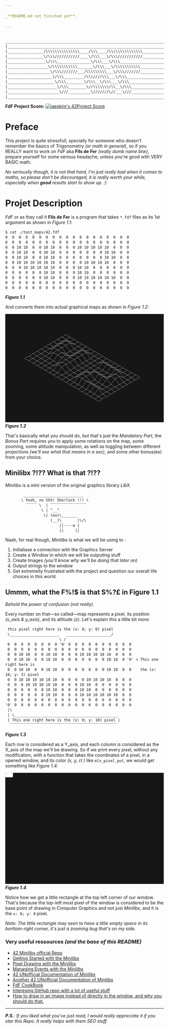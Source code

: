 ```yaml
---

_**README.md not finished yet**_

---
```


```text
 ______________________________________________________________________________
|______________________________________________________________________________|
|________________/\\\\\\\\\\\\\\\____/\\\____/\\\\\\\\\\\\\\\__________________|
|________________\/\\\///////////____\/\\\___\/\\\///////////__________________|
|_________________\/\\\_______________\/\\\___\/\\\____________________________|
|__________________\/\\\\\\\\\\\_______\/\\\___\/\\\\\\\\\\\___________________|
|___________________\/\\\///////___/\\\\\\\\\___\/\\\///////___________________|
|____________________\/\\\_________/\\\////\\\___\/\\\_________________________|
|_____________________\/\\\________\/\\\__\/\\\___\/\\\________________________|
|______________________\/\\\________\//\\\\\\\/\\__\/\\\_______________________|
|_______________________\///__________\///////\//___\///_________________:)____|
|______________________________________________________________________________|
```

**FdF Project Score:** [![jaeskim's 42Project Score](https://badge42.herokuapp.com/api/project/mnaimi/FdF)](https://github.com/JaeSeoKim/badge42)
<br />

# Preface

This project is quite stressfull, specially for someone who doesn't remember the basics of Trigonometry _(or math in general)_, so if you REALLY want to work on _FdF_ aka **Fils de Fer** _(really dumb name btw)_, prepare yourself for some serious headache, unless you're good with VERY BASIC math.

_No seriouslly though, it is not that hard, I'm just really bad when it comes to maths, so please don't be discouraged, it is really worth your while, especially when **good** results start to show up._ :)

# Projet Description

_FdF_ or as they call it **Fils de Fer** is a program that takes `*.fdf` files as its 1st argument as shown in _Figure 1.1_:

```text
$ cat ./test_maps/42.fdf
0  0  0  0  0  0  0  0  0  0  0  0  0  0  0  0  0  0  0
0  0  0  0  0  0  0  0  0  0  0  0  0  0  0  0  0  0  0
0  0 10 10  0  0 10 10  0  0  0 10 10 10 10 10  0  0  0
0  0 10 10  0  0 10 10  0  0  0  0  0  0  0 10 10  0  0
0  0 10 10  0  0 10 10  0  0  0  0  0  0  0 10 10  0  0
0  0 10 10 10 10 10 10  0  0  0  0 10 10 10 10  0  0  0
0  0  0 10 10 10 10 10  0  0  0 10 10  0  0  0  0  0  0
0  0  0  0  0  0 10 10  0  0  0 10 10  0  0  0  0  0  0
0  0  0  0  0  0 10 10  0  0  0 10 10 10 10 10 10  0  0
0  0  0  0  0  0  0  0  0  0  0  0  0  0  0  0  0  0  0
0  0  0  0  0  0  0  0  0  0  0  0  0  0  0  0  0  0  0
```
_**Figure 1.1**_

And converts them into actual graphical maps as shown in _Figure 1.2_:

![Figure 1.2](./assets/figure_1_2.png)
_**Figure 1.2**_
<br />

That's basically what you should do, but that's just the _Mandatory Part_, the _Bonus Part_ requires you to apply some rotations on the map, some zooming, some altitude manipulation, as well as toggling between different projections _(we'll see what that means in a sec)_, and some other bonus(es) from your choice.

## Minilibx ?!?? What is that ?!??

_Minilibx_ is a _mini_ version of the original graphics library _LibX_.

```text
        ___________________________
       \ Yeah, no Sh%! Sherlock !!! \
         ‾‾‾‾‾ \  | ‾‾‾‾‾‾‾‾‾‾‾‾‾‾‾‾
                \ | ^__^ 
                 \| (oo)\_______
                    (__)\       )\/\
                        ||----w |
                        ||     ||
```

Naah, for real though, _Minilibx_ is what we will be using to :

1. Initialiase a connection with the Graphics Server
2. Create a Window in which we will be outputing stuff
3. Create Images _(you'll know why we'll be doing that later on)_
4. Output strings to the window
5. Get extremelly frustrated with the project and question our overall life choices in this world.

## Ummm, what the F%!$ is that S%?£ in Figure 1.1

_Behold the power of confusion (not really)._

Every number on that—so called—map represents a pixel, its position _(x_axis & y_axis)_, and its altitude _(z)_. Let's explain this a little bit more:

```text
 this pixel right here is the (x: 8; y: 0) pixel
 \______________________   ____________________/
                        \ /
 0  0  0  0  0  0  0  0 '0' 0  0  0  0  0  0  0  0  0  0
 0  0  0  0  0  0  0  0  0  0  0  0  0  0  0  0  0  0  0
 0  0 10 10  0  0 10 10  0  0  0 10 10 10 10 10  0  0  0
 0  0 10 10  0  0 10 10  0  0  0  0  0  0  0 10 10  0 '0' < This one right here is 
 0  0 10 10  0  0 10 10  0  0  0  0  0  0  0 10 10  0  0    the (x: 18; y: 3) pixel
 0  0 10 10 10 10 10 10  0  0  0  0 10 10 10 10  0  0  0
 0  0  0 10 10 10 10 10  0  0  0 10 10  0  0  0  0  0  0
 0  0  0  0  0  0 10 10  0  0  0 10 10  0  0  0  0  0  0
 0  0  0  0  0  0 10 10  0  0  0 10 10 10 10 10 10  0  0
 0  0  0  0  0  0  0  0  0  0  0  0  0  0  0  0  0  0  0
'0' 0  0  0  0  0  0  0  0  0  0  0  0  0  0  0  0  0  0
 |\
 | \______________________________________________
 | This one right here is the (x: 0; y: 10) pixel |
  ‾‾‾‾‾‾‾‾‾‾‾‾‾‾‾‾‾‾‾‾‾‾‾‾‾‾‾‾‾‾‾‾‾‾‾‾‾‾‾‾‾‾‾‾‾‾‾‾
```

_**Figure 1.3**_
<br />

Each row is considered as a Y_axis, and each column is considered as the X_axis of the map we'll be drawing.
So if we print every pixel, without any modification, with a function that takes the coordinates of a pixel, in a opened window, and its color _(x, y, cl )_ like `mlx_pixel_put`, we would get something like _Figure 1.4_:

![Figure 1.4](./assets/figure_1_3.png)
_**Figure 1.4**_
<br />

Notice how we get a little rectangle at the top left corner of our window. That's because the top-left most pixel of the window is considered to be the base point of drawing in Computer Graphics and not just _Minilibx_, and it is the `x: 0; y: 0` pixel.

_Note: The little rectangle may seen to have a little empty space in its borttom-right corner, it's just a zooming bug that's on my side._

### Very useful ressources _(and the base of this README)_

- [42 Minilibx official Repo](https://github.com/42Paris/minilibx-linux)
- [Getting Started with the Minilibx](https://aurelienbrabant.fr/blog/getting-started-with-the-minilibx)
- [Pixel Drawing with the Minilibx](https://aurelienbrabant.fr/blog/pixel-drawing-with-the-minilibx)
- [Managing Events with the Minilibx](https://aurelienbrabant.fr/blog/managing-events-with-the-minilibx)
- [42 UNofficial Documentation of Minilibx](https://harm-smits.github.io/42docs/libs/minilibx)
- [Another 42 UNofficial Documentation of Minilibx](https://gontjarow.github.io/MiniLibX/)
- [FdF CookBook](https://stackoverflow.com/c/42network/questions/164)
- [Interesing GitHub repo with a lot of useful stuff](https://github.com/qst0/ft_libgfx#the-graphics-branch)
- [How to draw in an image instead of directly in the window, and why you should do that.](https://github.com/keuhdall/images_example)

---

_**P.S.**: If you liked what you've just read, I would really appreciate it if you star this Repo. It really helps with them SEO stuff._
